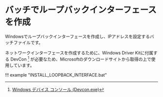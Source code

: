 # バッチでループバックインターフェースを作成

Windowsでループバックインターフェースを作成し、IPアドレスを設定するバッチファイルです。

ネットワークインターフェースを作成するために、Windows Driver Kitに付属する DevCon [^1] が必要なため、Microsoftのダウンロードサイトから取得の上で使用しています。


!!! example "INSTALL_LOOPBACK_INTERFACE.bat"
	<script src="https://gist.github.com/roy-n-roy/eb5e11e82e8cefa8b6a0ea72f96cedc2.js?file=INSTALL_LOOPBACK_INTERFACE.bat"></script>

[^1]: [Windows デバイス コンソール (Devcon.exe)](https://docs.microsoft.com/ja-jp/windows-hardware/drivers/devtest/devcon)
